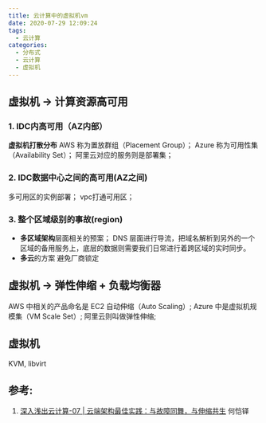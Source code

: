```yaml
---
title: 云计算中的虚拟机vm
date: 2020-07-29 12:09:24
tags:
  - 云计算
categories:
  - 分布式
  - 云计算  
  - 虚拟机
---
```


<p></p>
<!-- more -->

## 虚拟机 -> 计算资源高可用
### 1. IDC内高可用（AZ内部）
   **虚拟机打散分布**
   AWS 称为置放群组（Placement Group）；
   Azure 称为可用性集（Availability Set）；
   阿里云对应的服务则是部署集；
### 2.  IDC数据中心之间的高可用(AZ之间)
   多可用区的实例部署；
   vpc打通可用区；
### 3. 整个区域级别的事故(region)
   + **多区域架构**层面相关的预案；
   DNS 层面进行导流，把域名解析到另外的一个区域的备用服务上，底层的数据则需要我们日常进行着跨区域的实时同步。
   + **多云**的方案
   避免厂商锁定

## 虚拟机 -> 弹性伸缩 + 负载均衡器  
AWS 中相关的产品命名是 EC2 自动伸缩（Auto Scaling）;
Azure 中是虚拟机规模集（VM Scale Set）;
阿里云则叫做弹性伸缩;

## 虚拟机 
KVM, libvirt


## 参考:
1. [深入浅出云计算-07 | 云端架构最佳实践：与故障同舞，与伸缩共生]()  何恺铎